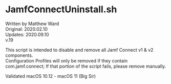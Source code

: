 # JamfConnectUninstall.sh

Written by Matthew Ward  
Original: 2020.02.10  
Updates: 2020.09.10  
v.19  
  
This script is intended to disable and remove all Jamf Connect v1 & v2 components.  
Configuration Profiles will only be removed if they contain com.jamf.connect; If that portion of the script fails, please remove  manually.  
  
Validated macOS 10.12 - macOS 11 (Big Sir)
